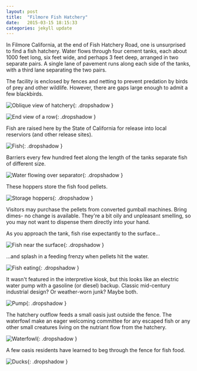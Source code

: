 ```yaml
---
layout: post
title:  "Filmore Fish Hatchery"
date:   2015-03-15 18:15:33
categories: jekyll update
---
```

In Filmore California, at the end of Fish Hatchery Road, one is unsurprised to find a fish hatchery.  Water flows through four cement tanks, each about 1000 feet long, six feet wide, and perhaps 3 feet deep, arranged in two separate pairs.  A single lane of pavement runs along each side of the tanks, with a third lane separating the two pairs.  

The facility is enclosed by fences and netting to prevent predation by birds of prey and other wildlife.  However, there are gaps large enough to admit a few blackbirds.  

![Oblique view of hatchery](/images/filmore_fish_hatchery/tanks.png){: .dropshadow }  

![End view of a row](/images/filmore_fish_hatchery/tanks3.png){: .dropshadow }  

Fish are raised here by the State of California for release into local reserviors (and other release sites).   

![Fish](/images/filmore_fish_hatchery/fish.png){: .dropshadow }  

Barriers every few hundred feet along the length of the tanks separate fish of different size.  

![Water flowing over separator](/images/filmore_fish_hatchery/tanks2.png){: .dropshadow }  

These hoppers store the fish food pellets.  

![Storage hoppers](/images/filmore_fish_hatchery/hoppers.png){: .dropshadow }  

Visitors may purchase the pellets from converted gumball machines.  Bring dimes- no change is available.  They're a bit oily and unpleasant smelling, so you may not want to dispense them directly into your hand.  

As you approach the tank, fish rise expectantly to the surface...  

![Fish near the surface](/images/filmore_fish_hatchery/fish2.png){: .dropshadow }  

...and splash in a feeding frenzy when pellets hit the water.  

![Fish eating](/images/filmore_fish_hatchery/fish3.png){: .dropshadow }  

It wasn't featured in the interpretive kiosk, but this looks like an electric water pump with a gasoline (or diesel) backup.   Classic mid-century industrial design?  Or weather-worn junk?  Maybe both.  

![Pump](/images/filmore_fish_hatchery/pump.png){: .dropshadow }  

The hatchery outflow feeds a small oasis just outside the fence.  The waterfowl make an eager welcoming committee for any escaped fish or any other small creatures living on the nutriant flow from the hatchery.  

![Waterfowl](/images/filmore_fish_hatchery/waterfowl.png){: .dropshadow }  

A few oasis residents have learned to beg through the fence for fish food.  

![Ducks](/images/filmore_fish_hatchery/ducks.png){: .dropshadow }  









